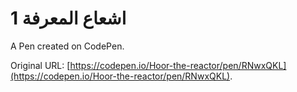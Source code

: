 # اشعاع المعرفة 1

A Pen created on CodePen.

Original URL: [https://codepen.io/Hoor-the-reactor/pen/RNwxQKL](https://codepen.io/Hoor-the-reactor/pen/RNwxQKL).

